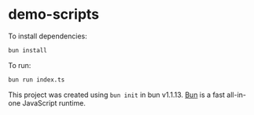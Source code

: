 # demo-scripts

To install dependencies:

```bash
bun install
```

To run:

```bash
bun run index.ts 
```

This project was created using `bun init` in bun v1.1.13. [Bun](https://bun.sh) is a fast all-in-one JavaScript runtime.
